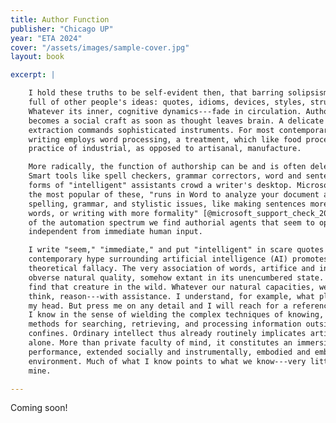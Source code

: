 ```yaml
---
title: Author Function
publisher: "Chicago UP"
year: "ETA 2024"
cover: "/assets/images/sample-cover.jpg"
layout: book

excerpt: |

    I hold these truths to be self-evident then, that barring solipsism, a writer's mind is
    full of other people's ideas: quotes, idioms, devices, styles, structures, and formulas.
    Whatever its inner, cognitive dynamics---fade in circulation. Authorship undeniably
    becomes a social craft as soon as thought leaves brain. A delicate operation, the
    extraction commands sophisticated instruments. For most contemporary authors today,
    writing employs word processing, a treatment, which like food processing, implicates the
    practice of industrial, as opposed to artisanal, manufacture.

    More radically, the function of authorship can be and is often delegated to automated agents.
    Smart tools like spell checkers, grammar correctors, word and sentence completors, among other
    forms of "intelligent" assistants crowd a writer's desktop. Microsoft Editor, to quote one of
    the most popular of these, "runs in Word to analyze your document and offer suggestions for
    spelling, grammar, and stylistic issues, like making sentences more concise, choosing simpler
    words, or writing with more formality" [@microsoft_support_check_2023]. At the yet farther end
    of the automation spectrum we find authorial agents that seem to operate autonomously,
    independent from immediate human input.

    I write "seem," "immediate," and put "intelligent" in scare quotes because much of the
    contemporary hype surrounding artificial intelligence (AI) promotes a pernicious
    theoretical fallacy. The very association of words, artifice and intellect, conjures an
    obverse natural quality, somehow extant in its unencumbered state. You'll be pained to
    find that creature in the wild. Whatever our natural capacities, we usually know---learn,
    think, reason---with assistance. I understand, for example, what planets are, roughly, in
    my head. But press me on any detail and I will reach for a reference. Most things I know,
    I know in the sense of wielding the complex techniques of knowing, techniques that include
    methods for searching, retrieving, and processing information outside of my bodily
    confines. Ordinary intellect thus already routinely implicates artifice. It rarely dances
    alone. More than private faculty of mind, it constitutes an immersive corporeal
    performance, extended socially and instrumentally, embodied and embedded tightly into its
    environment. Much of what I know points to what we know---very little of it I, me,
    mine.

---
```


Coming soon!
